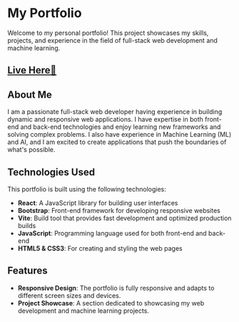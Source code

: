 # My Portfolio

Welcome to my personal portfolio! This project showcases my skills, projects, and experience in the field of full-stack web development and machine learning.

## [Live Here🚀](ghavyas19.github.io/my-portfolio/)

## About Me

I am a passionate full-stack web developer having experience in building dynamic and responsive web applications. I have expertise in both front-end and back-end technologies and enjoy learning new frameworks and solving complex problems. I also have experience in Machine Learning (ML) and AI, and I am excited to create applications that push the boundaries of what's possible.

## Technologies Used

This portfolio is built using the following technologies:
- **React**: A JavaScript library for building user interfaces
- **Bootstrap**: Front-end framework for developing responsive websites
- **Vite**: Build tool that provides fast development and optimized production builds
- **JavaScript**: Programming language used for both front-end and back-end
- **HTML5 & CSS3**: For creating and styling the web pages

## Features

- **Responsive Design**: The portfolio is fully responsive and adapts to different screen sizes and devices.
- **Project Showcase**: A section dedicated to showcasing my web development and machine learning projects.

